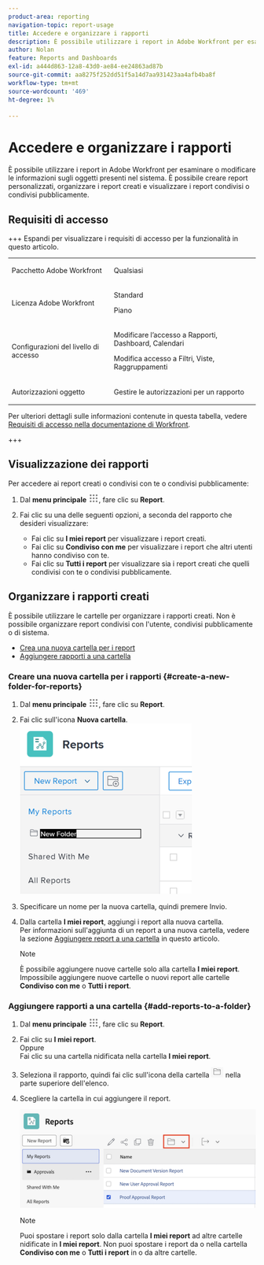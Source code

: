 ```yaml
---
product-area: reporting
navigation-topic: report-usage
title: Accedere e organizzare i rapporti
description: È possibile utilizzare i report in Adobe Workfront per esaminare o modificare le informazioni sugli oggetti presenti nel sistema. È possibile creare report personalizzati, organizzare i report creati e visualizzare i report condivisi o condivisi pubblicamente.
author: Nolan
feature: Reports and Dashboards
exl-id: a444d863-12a8-43d0-ae84-ee24863ad87b
source-git-commit: aa8275f252dd51f5a14d7aa931423aa4afb4ba8f
workflow-type: tm+mt
source-wordcount: '469'
ht-degree: 1%

---
```


# Accedere e organizzare i rapporti

È possibile utilizzare i report in Adobe Workfront per esaminare o modificare le informazioni sugli oggetti presenti nel sistema. È possibile creare report personalizzati, organizzare i report creati e visualizzare i report condivisi o condivisi pubblicamente.

## Requisiti di accesso

+++ Espandi per visualizzare i requisiti di accesso per la funzionalità in questo articolo. 

<table style="table-layout:auto"> 
 <col> 
 <col> 
 <tbody> 
  <tr> 
   <td role="rowheader">Pacchetto Adobe Workfront</td> 
   <td> <p>Qualsiasi</p> </td> 
  </tr> 
  <tr> 
   <td role="rowheader">Licenza Adobe Workfront</td> 
   <td> 
   <p>Standard</p>
   <p>Piano </p> </td> 
  </tr> 
  <tr> 
   <td role="rowheader">Configurazioni del livello di accesso</td> 
   <td> <p>Modificare l’accesso a Rapporti, Dashboard, Calendari</p> <p>Modifica accesso a Filtri, Viste, Raggruppamenti</p></td> 
  </tr> 
  <tr> 
   <td role="rowheader">Autorizzazioni oggetto</td> 
   <td> <p>Gestire le autorizzazioni per un rapporto</p></td> 
  </tr> 
 </tbody> 
</table>

Per ulteriori dettagli sulle informazioni contenute in questa tabella, vedere [Requisiti di accesso nella documentazione di Workfront](/help/quicksilver/administration-and-setup/add-users/access-levels-and-object-permissions/access-level-requirements-in-documentation.md).

+++

## Visualizzazione dei rapporti

Per accedere ai report creati o condivisi con te o condivisi pubblicamente:

1. Dal **menu principale** ![icona menu principale](assets/main-menu-icon.png), fare clic su **Report**.

1. Fai clic su una delle seguenti opzioni, a seconda del rapporto che desideri visualizzare:

   * Fai clic su **I miei report** per visualizzare i report creati.
   * Fai clic su **Condiviso con me** per visualizzare i report che altri utenti hanno condiviso con te.
   * Fai clic su **Tutti i report** per visualizzare sia i report creati che quelli condivisi con te o condivisi pubblicamente.

## Organizzare i rapporti creati

È possibile utilizzare le cartelle per organizzare i rapporti creati. Non è possibile organizzare report condivisi con l&#39;utente, condivisi pubblicamente o di sistema.

* [Crea una nuova cartella per i report](#create-a-new-folder-for-reports)
* [Aggiungere rapporti a una cartella](#add-reports-to-a-folder)

### Creare una nuova cartella per i rapporti {#create-a-new-folder-for-reports}

1. Dal **menu principale** ![icona menu principale](assets/main-menu-icon.png), fare clic su **Report**.

1. Fai clic sull&#39;icona **Nuova cartella**.\
   ![Icona nuova cartella](assets/nwe-new-folder-350x346.png)

1. Specificare un nome per la nuova cartella, quindi premere Invio.
1. Dalla cartella **I miei report**, aggiungi i report alla nuova cartella.\
   Per informazioni sull&#39;aggiunta di un report a una nuova cartella, vedere la sezione [Aggiungere report a una cartella](#add-reports-to-a-folder) in questo articolo.

   >[!NOTE]
   >
   >È possibile aggiungere nuove cartelle solo alla cartella **I miei report**. Impossibile aggiungere nuove cartelle o nuovi report alle cartelle **Condiviso con me** o **Tutti i report**.

### Aggiungere rapporti a una cartella {#add-reports-to-a-folder}

1. Dal **menu principale** ![icona menu principale](assets/main-menu-icon.png), fare clic su **Report**.

1. Fai clic su **I miei report**.\
   Oppure\
   Fai clic su una cartella nidificata nella cartella **I miei report**.

1. Seleziona il rapporto, quindi fai clic sull&#39;icona della cartella ![Icona della cartella](assets/folder-icon.png) nella parte superiore dell&#39;elenco.

1. Scegliere la cartella in cui aggiungere il report.

   ![Scegliere una cartella in cui spostare il report](assets/choose-folder.png)

   >[!NOTE]
   >
   >Puoi spostare i report solo dalla cartella **I miei report** ad altre cartelle nidificate in **I miei report**. Non puoi spostare i report da o nella cartella **Condiviso con me** o **Tutti i report** in o da altre cartelle.



